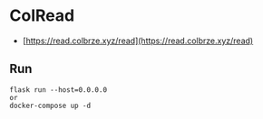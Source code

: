 # ColRead

- [https://read.colbrze.xyz/read](https://read.colbrze.xyz/read)

## Run
```shell
flask run --host=0.0.0.0
or
docker-compose up -d
```
